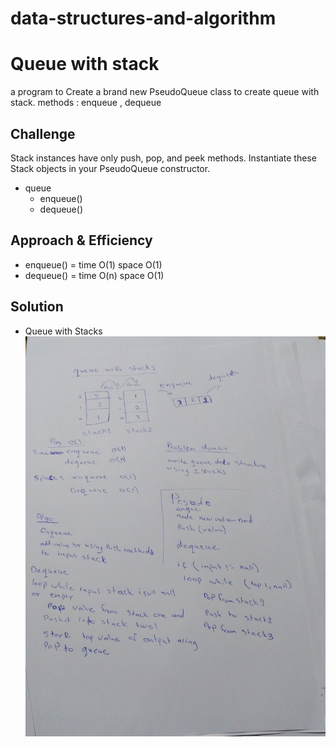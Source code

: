 # data-structures-and-algorithm

# Queue with stack
a program to  Create a brand new PseudoQueue class to create queue with stack. methods : enqueue , dequeue
## Challenge
Stack instances have only push, pop, and peek methods. Instantiate these Stack objects in your PseudoQueue constructor.

- queue
    - enqueue()
    - dequeue()
   
## Approach & Efficiency
- enqueue() = time O(1)   space O(1)
- dequeue()  = time O(n)  space O(1)

## Solution
- Queue with Stacks
![Queue with Stacks](./queue-with-stacks.jpg)
